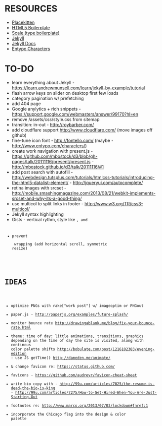 # RESOURCES
- [Placekitten](http://placekitten.com/1024/512)
- [HTML5 Boilerplate](https://github.com/h5bp/html5-boilerplate)
- [Scale (type boilerplate)](https://github.com/viljamis/Scale)
- [Jekyll](https://github.com/mojombo/jekyll/wiki)
- [Jekyll Docs](http://jekyllrb.com/docs/home/)
- [Entypo Characters](http://www.entypo.com/characters/)

# TO-DO
- learn everything about Jekyll - https://learn.andrewmunsell.com/learn/jekyll-by-example/tutorial
- flash arrow keys on slider on desktop first few loads
- category pagination w/ prefetching
- add 404 page
- Google anylytics + rich snippets - https://support.google.com/webmasters/answer/99170?hl=en
- remove /assets/css/style.css from sitemap
- transition: in-out - http://roybarber.com/
- add cloudflare support http://www.cloudflare.com/ (move images off github)
- fine-tune icon font - http://fontello.com/ (maybe - http://www.entypo.com/characters/)
- create work navigation with present.js - https://github.com/mbostock/d3/blob/gh-pages/talk/20111116/present/present.js - http://mbostock.github.io/d3/talk/20111116/#1
- add post search with autofill - http://webdesign.tutsplus.com/tutorials/htmlcss-tutorials/introducing-the-html5-datalist-element/ - http://jqueryui.com/autocomplete/
- retina images with srcset - http://mobile.smashingmagazine.com/2013/08/21/webkit-implements-srcset-and-why-its-a-good-thing/
- use multicol to split links in footer - http://www.w3.org/TR/css3-multicol/
- Jekyll syntax highlighting
- Gists - vertical rythm, style like <code>, and <pre>
- prevent <pre> wrapping (add horizontal scroll, symmetric resize)

# IDEAS
- optimize PNGs with rake["work post"] w/ imageoptim or PNGout
- paper.js - http://paperjs.org/examples/future-splash/
- monitor bounce rate http://drawingablank.me/blog/fix-your-bounce-rate.html
- theme: time of day: little animations, transitions, graphics depending on the time of day the site is visited, along with continous color palette shifts http://bobulate.com/post/1216102383/evening-edition : use JS getTime()   http://daneden.me/animate/
- & change favicon re: https://status.github.com/
- favicons - https://github.com/audreyr/favicon-cheat-sheet
- write bio copy with - http://99u.com/articles/7025/the-resume-is-dead-the-bio-is-king - http://99u.com/articles/7275/How-to-Get-Hired-When-You-Are-Just-Starting-Out
- footnotes re: http://www.marco.org/2013/07/03/lockdown#fnref:1
- incorporate the Chicago flag into the design & color palette
